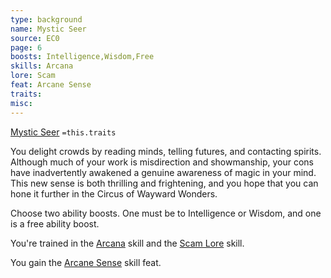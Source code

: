 ```yaml
---
type: background
name: Mystic Seer 
source: EC0
page: 6
boosts: Intelligence,Wisdom,Free
skills: Arcana
lore: Scam
feat: Arcane Sense
traits: 
misc: 
---
```


[Mystic Seer](###%20Mystic%20Seer)
`=this.traits`


You delight crowds by reading minds, telling futures, and contacting spirits. Although much of your work is misdirection and showmanship, your cons have inadvertently awakened a genuine awareness of magic in your mind. This new sense is both thrilling and frightening, and you hope that you can hone it further in the Circus of Wayward Wonders.

Choose two ability boosts. One must be to Intelligence or Wisdom, and one is a free ability boost.

You're trained in the [Arcana](Arcana) skill and the [Scam Lore](Scam%20Lore) skill.

You gain the [Arcane Sense](Arcane%20Sense) skill feat.

